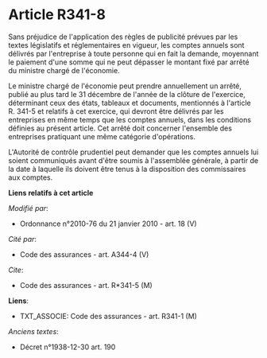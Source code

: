 # Article R341-8

Sans préjudice de l'application des règles de publicité prévues par les textes législatifs et réglementaires en vigueur, les
comptes annuels sont délivrés par l'entreprise à toute personne qui en fait la demande, moyennant le paiement d'une somme qui
ne peut dépasser le montant fixé par arrêté du ministre chargé de l'économie.

Le ministre chargé de l'économie peut prendre annuellement un arrêté, publié au plus tard le 31 décembre de l'année de la
clôture de l'exercice, déterminant ceux des états, tableaux et documents, mentionnés à l'article R. 341-5 et relatifs à cet
exercice, qui devront être délivrés par les entreprises en même temps que les comptes annuels, dans les conditions définies
au présent article. Cet arrêté doit concerner l'ensemble des entreprises pratiquant une même catégorie d'opérations.

L'Autorité de contrôle prudentiel peut demander que les comptes annuels lui soient communiqués avant d'être soumis à
l'assemblée générale, à partir de la date à laquelle ils doivent être tenus à la disposition des commissaires aux comptes.

**Liens relatifs à cet article**

_Modifié par_:

  - Ordonnance n°2010-76 du 21 janvier 2010 - art. 18 (V)

_Cité par_:

  - Code des assurances - art. A344-4 (V)

_Cite_:

  - Code des assurances - art. R*341-5 (M)

**Liens**:

  - TXT_ASSOCIE: Code des assurances - art. R341-1 (M)

_Anciens textes_:

  - Décret n°1938-12-30 art. 190
